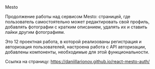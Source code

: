 Mesto

Продолжение работы над сервисом Mesto: страницей, где пользователь самостоятельно может редактировать свой профиль, добавлять фотографии с кратким описанием, удалять их и ставить лайки другим фотографиям.

Это 12 проектная работа,  в которой реализованы регистрация и авторизация пользователей, настроена работа с API авторизации, добавлены компоненты, необходимые для этой функциональности.

Ссылка на страницу: https://daniillarionov.github.io/react-mesto-auth/
